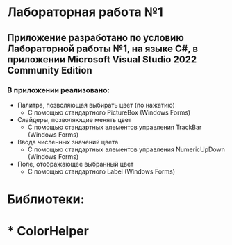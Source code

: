 # Лабораторная работа №1
## Приложение разработано по условию Лабораторной работы №1, на языке C#, в приложении Microsoft Visual Studio 2022 Community Edition

### В приложении реализовано:
* Палитра, позволяющая выбирать цвет (по нажатию)
    - С помощью стандартного PictureBox (Windows Forms)
* Слайдеры, позволяющие менять цвет
    - С помощью стандартных элементов управления TrackBar (Windows Forms)
* Ввода численных значений цвета
    - С помощью стандартных элементов управления NumericUpDown (Windows Forms)
* Поле, отображающее выбранный цвет
    - С помощью стандартного Label (Windows Forms)

# Библиотеки:
# * ColorHelper
